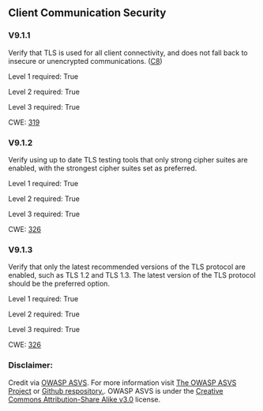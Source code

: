##  Client Communication Security

### V9.1.1

Verify that TLS is used for all client connectivity, and does not fall back to insecure or unencrypted communications. ([C8](https://owasp.org/www-project-proactive-controls/#div-numbering))

Level 1 required: True

Level 2 required: True

Level 3 required: True

CWE: [319](https://cwe.mitre.org/data/definitions/319)

### V9.1.2

Verify using up to date TLS testing tools that only strong cipher suites are enabled, with the strongest cipher suites set as preferred.

Level 1 required: True

Level 2 required: True

Level 3 required: True

CWE: [326](https://cwe.mitre.org/data/definitions/326)

### V9.1.3

Verify that only the latest recommended versions of the TLS protocol are enabled, such as TLS 1.2 and TLS 1.3. The latest version of the TLS protocol should be the preferred option.

Level 1 required: True

Level 2 required: True

Level 3 required: True

CWE: [326](https://cwe.mitre.org/data/definitions/326)



### Disclaimer:

Credit via [OWASP ASVS](https://owasp.org/www-project-application-security-verification-standard/). For more information visit [The OWASP ASVS Project](https://owasp.org/www-project-application-security-verification-standard/) or [Github respository.](https://github.com/OWASP/ASVS). OWASP ASVS is under the [Creative Commons Attribution-Share Alike v3.0](https://creativecommons.org/licenses/by-sa/3.0/) license.
